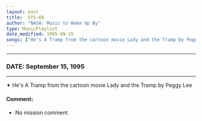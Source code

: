 ```yaml
---
layout: post
title:  STS-69
author: "NASA: Music to Wake Up By"
type: MusicPlaylist
date_modified: 1995-09-15
songs: ["He's A Tramp from the cartoon movie Lady and the Tramp by Peggy Lee"]
---
```


----
### DATE: September 15, 1995
----
✦ He's A Tramp from the cartoon movie Lady and the Tramp by Peggy Lee

#### Comment:
* No mission comment



<br/>
<center>
	<a target="_blank"
	   href="https://twitter.com/intent/tweet?hashtags=Space,NASA,Playlist,NASAWakeupCalls,SpaceProgram&text={{ page.author}}, '{{ page.songs.first }}' {{ page.title }}, {{ page.date | date: '%B %d, %Y' }}. {{ site.url }}{{ page.url }} @nasawakeupcalls">
	   <i class="fab fa-twitter" alt="Tweet this page" style="font-size: 1.3em;"></i>
	</a>
	&nbsp; 	<i class="fas fa-user-astronaut" style="font-size: 1.5em;"></i> &nbsp;
    <a type="amzn" search="'He's A Tramp from the cartoon movie Lady and the Tramp by Peggy Lee'" category="popular music">
        <i class="fab fa-amazon" style="font-size: 1.3em;"></i>
    </a>
</center>
